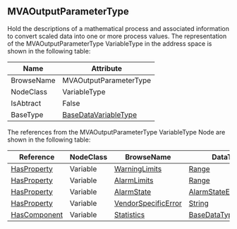 <!-- objecttype -->
## MVAOutputParameterType
Hold the descriptions of a mathematical process and associated information to convert scaled data into one or more process values.
The representation of the MVAOutputParameterType VariableType in the address space is shown in the following table:  

|Name|Attribute|
|---|---|
|BrowseName|MVAOutputParameterType|
|NodeClass|VariableType|
|IsAbtract|False|
|BaseType|[BaseDataVariableType](../../../Core/Part5/VariableTypes/BaseDataVariableType/readme.md)|

The references from the MVAOutputParameterType VariableType Node are shown in the following table:  

|Reference|NodeClass|BrowseName|DataType|TypeDefinition|ModellingRule|
|---|---|---|---|---|---|
|[HasProperty](../../../Core/Part3/ReferenceTypes/HasProperty/readme.md)|Variable|[WarningLimits](#WarningLimits)|[Range](../../../Core/Part8/DataTypes/Range/readme.md)|[PropertyType](../../../Core/Part5/VariableTypes/PropertyType/readme.md)|[Optional](../../../Core/Objects/Optional/readme.md)|
|[HasProperty](../../../Core/Part3/ReferenceTypes/HasProperty/readme.md)|Variable|[AlarmLimits](#AlarmLimits)|[Range](../../../Core/Part8/DataTypes/Range/readme.md)|[PropertyType](../../../Core/Part5/VariableTypes/PropertyType/readme.md)|[Optional](../../../Core/Objects/Optional/readme.md)|
|[HasProperty](../../../Core/Part3/ReferenceTypes/HasProperty/readme.md)|Variable|[AlarmState](#AlarmState)|[AlarmStateEnumeration](../../DataTypes/AlarmStateEnumeration/readme.md)|[PropertyType](../../../Core/Part5/VariableTypes/PropertyType/readme.md)|[Mandatory](../../../Core/Objects/Mandatory/readme.md)|
|[HasProperty](../../../Core/Part3/ReferenceTypes/HasProperty/readme.md)|Variable|[VendorSpecificError](#VendorSpecificError)|[String](../../../Core/Part3/DataTypes/String/readme.md)|[PropertyType](../../../Core/Part5/VariableTypes/PropertyType/readme.md)|[Optional](../../../Core/Objects/Optional/readme.md)|
|[HasComponent](../../../Core/Part3/ReferenceTypes/HasComponent/readme.md)|Variable|[Statistics](#Statistics)|[BaseDataType](../../../Core/Part3/DataTypes/BaseDataType/readme.md)[]|[MVAOutputParameterType](../../VariableTypes/MVAOutputParameterType/readme.md)|[OptionalPlaceholder](../../../Core/Objects/OptionalPlaceholder/readme.md)|


